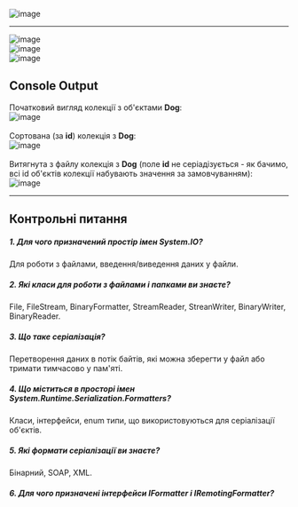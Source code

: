 ![image](https://user-images.githubusercontent.com/55552780/115602143-45600d80-a2e7-11eb-9732-d900a3c625fe.png)  

----

![image](https://user-images.githubusercontent.com/55552780/115602373-8a843f80-a2e7-11eb-8e07-2054ab390883.png)  
![image](https://user-images.githubusercontent.com/55552780/115602437-9b34b580-a2e7-11eb-93fd-4c64507b2c8a.png)  
![image](https://user-images.githubusercontent.com/55552780/115603402-c8359800-a2e8-11eb-8c51-5a62150a237d.png)  

## Console Output
Початковий вигляд колекції з об'єктами **Dog**: <br>
![image](https://user-images.githubusercontent.com/55552780/115850269-63845580-a42e-11eb-8afa-0703f08951f5.png)  
<br>
Сортована (за **id**) колекція з **Dog**: <br>
![image](https://user-images.githubusercontent.com/55552780/115851002-253b6600-a42f-11eb-8373-6d9459f8a7bb.png)  
<br>
Витягнута з файлу колекція з **Dog** (поле **id** не серіадізується - як бачимо, всі id об'єктів колекції набувають значення за замовчуванням):  
![image](https://user-images.githubusercontent.com/55552780/115849767-e0fb9600-a42d-11eb-84ec-45f3458ba972.png)

----

## Контрольні питання  
##### 1. Для чого призначений простір імен **System.IO**?  
Для роботи з файлами, введення/виведення даних у файли.  
##### 2. Які класи для роботи з файлами і папками ви знаєте?
File, FileStream, BinaryFormatter, StreamReader, StreanWriter, BinaryWriter, BinaryReader.  
##### 3. Що таке серіалізація?  
Перетворення даних в потік байтів, які можна зберегти у файл або тримати тимчасово у пам'яті.  
##### 4. Що міститься в просторі імен **System.Runtime.Serialization.Formatters**?  
Класи, інтерфейси, enum типи, що використовуються для серіалізації об'єктів.  
##### 5. Які формати серіалізації ви знаєте?  
Бінарний, SOAP, XML.  
##### 6. Для чого призначені інтерфейси **IFormatter** і **IRemotingFormatter**?  
